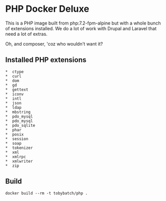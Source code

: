 PHP Docker Deluxe
=================

This is a PHP image built from php:7.2-fpm-alpine but with a whole bunch of extensions installed.  We do a lot of work with Drupal and Laravel that need a lot of extras.

Oh, and composer, 'coz who wouldn't want it?

## Installed PHP extensions

    *  ctype
    *  curl
    *  dom
    *  gd
    *  gettext
    *  iconv
    *  intl
    *  json
    *  ldap
    *  mbstring
    *  pdo_mysql
    *  pdo_mysql
    *  pdo_sqlite
    *  phar
    *  posix
    *  session
    *  soap
    *  tokenizer
    *  xml
    *  xmlrpc
    *  xmlwriter
    *  zip

## Build

    docker build --rm -t tobybatch/php .
